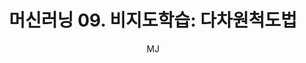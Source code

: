 ---
layout: post
title: "머신러닝 09. 비지도학습: 다차원척도법"
author: "MJ"
categories: [science, statistical_method]
tags: [statistics, machinelearning, multicampus, bigdata_analysis_edu, GNT]
image: 
---